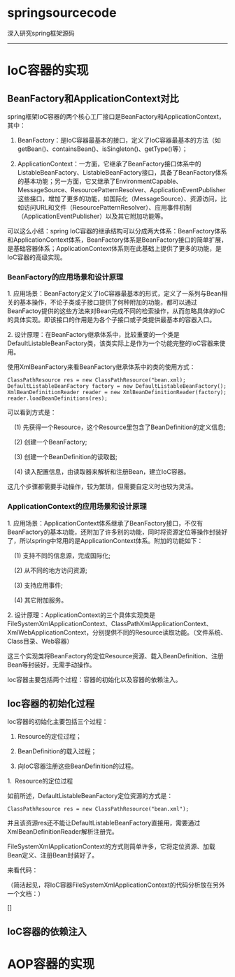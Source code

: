 # springsourcecode
深入研究spring框架源码
***
# IoC容器的实现

## BeanFactory和ApplicationContext对比

spring框架IoC容器的两个核心工厂接口是BeanFactory和ApplicationContext，其中：

1. BeanFactory：是IoC容器最基本的接口，定义了IoC容器最基本的方法（如getBean()、containsBean()、isSingleton()、getType()等）；

2. ApplicationContext：一方面，它继承了BeanFactory接口体系中的ListableBeanFactory、ListableBeanFactory接口，具备了BeanFactory体系的基本功能；另一方面，它又继承了EnvironmentCapable、MessageSource、ResourcePatternResolver、ApplicationEventPublisher这些接口，增加了更多的功能，如国际化（MessageSource）、资源访问，比如访问URL和文件（ResourcePatternResolver）、应用事件机制（ApplicationEventPublisher）以及其它附加功能等。

可以这么小结：spring IoC容器的继承结构可以分成两大体系：BeanFactory体系和ApplicationContext体系，BeanFactory体系是BeanFactory接口的简单扩展，是基础容器体系；ApplicationContext体系则在此基础上提供了更多的功能，是IoC容器的高级实现。

### BeanFactory的应用场景和设计原理

1.&nbsp;应用场景：BeanFactory定义了IoC容器最基本的形式，定义了一系列与Bean相关的基本操作，不论子类或子接口提供了何种附加的功能，都可以通过BeanFactoy提供的这些方法来对Bean完成不同的检索操作，从而忽略具体的IoC的具体实现。即该接口的作用是为各个子接口或子类提供最基本的容器入口。

2.&nbsp;设计原理：在BeanFactory继承体系中，比较重要的一个类是DefaultListableBeanFactory类，该类实际上是作为一个功能完整的IoC容器来使用。

使用XmlBeanFactory来看BeanFactory继承体系中的类的使用方式：

    ClassPathResource res = new ClassPathResource("bean.xml);
    DefaultListableBeanFactory factory = new DefaultListableBeanFactory();
    XmlBeanDefinitionReader reader = new XmlBeanDefinitionReader(factory);
    reader.loadBeanDefinitions(res);
可以看到方式是：

&nbsp; &nbsp; (1) 先获得一个Resource，这个Resource里包含了BeanDefinition的定义信息;

&nbsp; &nbsp; (2) 创建一个BeanFactory;

&nbsp; &nbsp; (3) 创建一个BeanDefinition的读取器;

&nbsp; &nbsp; (4) 读入配置信息，由读取器来解析和注册Bean，建立IoC容器。

这几个步骤都需要手动操作，较为繁琐，但需要自定义时也较为灵活。

### ApplicationContext的应用场景和设计原理

1.&nbsp;应用场景：ApplicationContext体系继承了BeanFactory接口，不仅有BeanFactory的基本功能，还附加了许多别的功能，同时将资源定位等操作封装好了，所以spring中常用的是ApplicationContext体系。附加的功能如下：

&nbsp; &nbsp; (1) 支持不同的信息源，完成国际化;

&nbsp; &nbsp; (2) 从不同的地方访问资源;

&nbsp; &nbsp; (3) 支持应用事件;

&nbsp; &nbsp; (4) 其它附加服务。

2.&nbsp;设计原理：ApplicationContext的三个具体实现类是FileSystemXmlApplicationContext、ClassPathXmlApplicationContext、XmlWebApplicationContext，分别提供不同的Resource读取功能。（文件系统、Class目录、Web容器）

这三个实现类将BeanFactory的定位Resource资源、载入BeanDefinition、注册Bean等封装好，无需手动操作。

Ioc容器主要包括两个过程：容器的初始化以及容器的依赖注入。

## Ioc容器的初始化过程

Ioc容器的初始化主要包括三个过程：

1. Resource的定位过程；

2. BeanDefinition的载入过程；

3. 向IoC容器注册这些BeanDefinition的过程。

1.&nbsp; Resource的定位过程

如前所述，DefaultListableBeanFactory定位资源的方式是：

    ClassPathResource res = new ClassPathResource("bean.xml");

并且该资源res还不能让DefaultListableBeanFactory直接用，需要通过XmlBeanDefinitionReader解析注册完。

FileSystemXmlApplicationContext的方式则简单许多，它将定位资源、加载Bean定义、注册Bean封装好了。

来看代码：

（简洁起见，将IoC容器FileSystemXmlApplicationContext的代码分析放在另外一个文档：）

[]

## IoC容器的依赖注入


# AOP容器的实现
